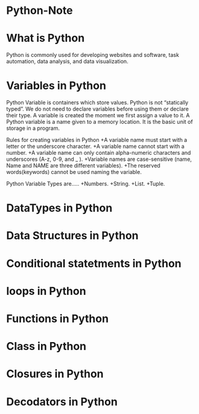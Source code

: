 # Python-Note

# What is Python
Python is commonly used for developing websites and software, task automation, data analysis, and data visualization.

# Variables in  Python
Python Variable is containers which store values. Python is not “statically typed”. We do not need to declare variables before using them or declare their type. A variable is created the moment we first assign a value to it. A Python variable is a name given to a memory location. It is the basic unit of storage in a program.

Rules for creating variables in Python
+A variable name must start with a letter or the underscore character.
+A variable name cannot start with a number.
+A variable name can only contain alpha-numeric characters and underscores (A-z, 0-9, and _ ).
+Variable names are case-sensitive (name, Name and NAME are three different variables).
+The reserved words(keywords) cannot be used naming the variable.

  Python Variable Types are.....
+Numbers.
+String.
+List.
+Tuple.


# DataTypes in  Python
# Data Structures in  Python
# Conditional statetments  in  Python
# loops in  Python
# Functions in  Python
# Class in  Python
# Closures in  Python
# Decodators  in  Python
